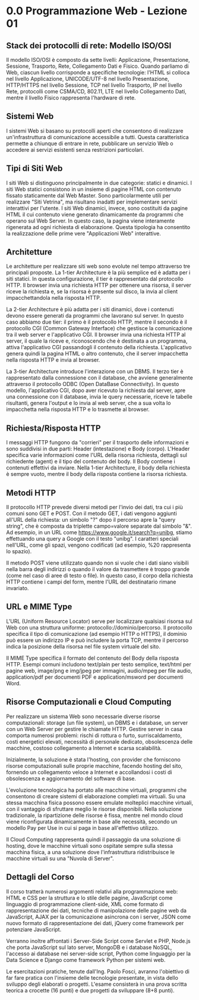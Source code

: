 # 0.0 Programmazione Web - Lezione 01

## Stack dei protocolli di rete: Modello ISO/OSI

Il modello ISO/OSI è composto da sette livelli: Applicazione, Presentazione, Sessione, Trasporto, Rete, Collegamento Dati e Fisico. Quando parliamo di Web, ciascun livello corrisponde a specifiche tecnologie: l'HTML si colloca nel livello Applicazione, UNICODE/UTF-8 nel livello Presentazione, HTTP/HTTPS nel livello Sessione, TCP nel livello Trasporto, IP nel livello Rete, protocolli come CSMA/CD, 802.11, LTE nel livello Collegamento Dati, mentre il livello Fisico rappresenta l'hardware di rete.

## Sistemi Web

I sistemi Web si basano su protocolli aperti che consentono di realizzare un'infrastruttura di comunicazione accessibile a tutti. Questa caratteristica permette a chiunque di entrare in rete, pubblicare un servizio Web o accedere ai servizi esistenti senza restrizioni particolari.

## Tipi di Siti Web

I siti Web si distinguono principalmente in due categorie: statici e dinamici. I siti Web statici consistono in un insieme di pagine HTML con contenuto fissato staticamente dal Web Master. Sono particolarmente utili per realizzare "Siti Vetrina", ma risultano inadatti per implementare servizi interattivi per l'utente. I siti Web dinamici, invece, sono costituiti da pagine HTML il cui contenuto viene generato dinamicamente da programmi che operano sul Web Server. In questo caso, la pagina viene interamente rigenerata ad ogni richiesta di elaborazione. Questa tipologia ha consentito la realizzazione delle prime vere "Applicazioni Web" interattive.

## Architetture

Le architetture per realizzare siti web sono evolute nel tempo attraverso tre principali proposte. La 1-tier Architecture è la più semplice ed è adatta per i siti statici. In questa configurazione, il tier è rappresentato dal protocollo HTTP. Il browser invia una richiesta HTTP per ottenere una risorsa, il server riceve la richiesta e, se la risorsa è presente sul disco, la invia al client impacchettandola nella risposta HTTP.

La 2-tier Architecture è più adatta per i siti dinamici, dove i contenuti devono essere generati da programmi che lavorano sul server. In questo caso abbiamo due tier: il primo è il protocollo HTTP, mentre il secondo è il protocollo CGI (Common Gateway Interface) che gestisce la comunicazione tra il web server e l'applicativo CGI. Il browser invia una richiesta HTTP al server, il quale la riceve e, riconoscendo che è destinata a un programma, attiva l'applicativo CGI passandogli il contenuto della richiesta. L'applicativo genera quindi la pagina HTML o altro contenuto, che il server impacchetta nella risposta HTTP e invia al browser.

La 3-tier Architecture introduce l'interazione con un DBMS. Il terzo tier è rappresentato dalla connessione con il database, che avviene generalmente attraverso il protocollo ODBC (Open DataBase Connectivity). In questo modello, l'applicativo CGI, dopo aver ricevuto la richiesta dal server, apre una connessione con il database, invia le query necessarie, riceve le tabelle risultanti, genera l'output e lo invia al web server, che a sua volta lo impacchetta nella risposta HTTP e lo trasmette al browser.

## Richiesta/Risposta HTTP

I messaggi HTTP fungono da "corrieri" per il trasporto delle informazioni e sono suddivisi in due parti: Header (intestazione) e Body (corpo). L'Header specifica varie informazioni come l'URL della risorsa richiesta, dettagli sul richiedente (agent) e il tipo del contenuto del body. Il Body contiene i contenuti effettivi da inviare. Nella 1-tier Architecture, il body della richiesta è sempre vuoto, mentre il body della risposta contiene la risorsa richiesta.

## Metodi HTTP

Il protocollo HTTP prevede diversi metodi per l'invio dei dati, tra cui i più comuni sono GET e POST. Con il metodo GET, i dati vengono aggiunti all'URL della richiesta: un simbolo "?" dopo il percorso apre la "query string", che è composta da triplette campo=valore separate dal simbolo "&". Ad esempio, in un URL come https://www.google.it/search?q=unibg, stiamo effettuando una query a Google con il testo "unibg". I caratteri speciali nell'URL, come gli spazi, vengono codificati (ad esempio, %20 rappresenta lo spazio).

Il metodo POST viene utilizzato quando non si vuole che i dati siano visibili nella barra degli indirizzi o quando il valore da trasmettere è troppo grande (come nel caso di aree di testo o file). In questo caso, il corpo della richiesta HTTP contiene i campi del form, mentre l'URL del destinatario rimane invariato.

## URL e MIME Type

L'URL (Uniform Resource Locator) serve per localizzare qualsiasi risorsa sul Web con una struttura uniforme: protocollo://dominio/percorso. Il protocollo specifica il tipo di comunicazione (ad esempio HTTP o HTTPS), il dominio può essere un indirizzo IP e può includere la porta TCP, mentre il percorso indica la posizione della risorsa nel file system virtuale del sito.

Il MIME Type specifica il formato del contenuto del Body della risposta HTTP. Esempi comuni includono text/plain per testo semplice, text/html per pagine web, image/png e img/jpeg per immagini, audio/mpeg per file audio, application/pdf per documenti PDF e application/msword per documenti Word.

## Risorse Computazionali e Cloud Computing

Per realizzare un sistema Web sono necessarie diverse risorse computazionali: storage (un file system), un DBMS e i database, un server con un Web Server per gestire le chiamate HTTP. Gestire server in casa comporta numerosi problemi: rischi di rottura o furto, surriscaldamento, costi energetici elevati, necessità di personale dedicato, obsolescenza delle macchine, costoso collegamento a Internet e scarsa scalabilità.

Inizialmente, la soluzione è stata l'hosting, con provider che forniscono risorse computazionali sulle proprie macchine, facendo hosting del sito, fornendo un collegamento veloce a Internet e accollandosi i costi di obsolescenza e aggiornamento del software di base.

L'evoluzione tecnologica ha portato alle macchine virtuali, programmi che consentono di creare sistemi di elaborazione completi ma virtuali. Su una stessa macchina fisica possono essere emulate molteplici macchine virtuali, con il vantaggio di sfruttare meglio le risorse disponibili. Nella soluzione tradizionale, la ripartizione delle risorse è fissa, mentre nel mondo cloud viene riconfigurata dinamicamente in base alle necessità, secondo un modello Pay per Use in cui si paga in base all'effettivo utilizzo.

Il Cloud Computing rappresenta quindi il passaggio da una soluzione di hosting, dove le macchine virtuali sono ospitate sempre sulla stessa macchina fisica, a una soluzione dove l'infrastruttura ridistribuisce le macchine virtuali su una "Nuvola di Server".

## Dettagli del Corso

Il corso tratterà numerosi argomenti relativi alla programmazione web: HTML e CSS per la struttura e lo stile delle pagine, JavaScript come linguaggio di programmazione client-side, XML come formato di rappresentazione dei dati, tecniche di manipolazione delle pagine web da JavaScript, AJAX per la comunicazione asincrona con i server, JSON come nuovo formato di rappresentazione dei dati, jQuery come framework per potenziare JavaScript.

Verranno inoltre affrontati i Server-Side Script come Servlet e PHP, Node.js che porta JavaScript sul lato server, MongoDB e i database NoSQL, l'accesso ai database nei server-side script, Python come linguaggio per la Data Science e Django come framework Python per sistemi web.

Le esercitazioni pratiche, tenute dall'Ing. Paolo Fosci, avranno l'obiettivo di far fare pratica con l'insieme delle tecnologie presentate, in vista dello sviluppo degli elaborati o progetti. L'esame consisterà in una prova scritta teorica a crocette (16 punti) e due progetti da sviluppare (8+8 punti).
